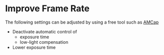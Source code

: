 # Improve Frame Rate #
The following settings can be adjusted by using a free tool such as [AMCap](http://www.noeld.com/programs.asp?cat=video#AMCap)
  * Deactivate automatic control of
    * exposure time
    * low-light compensation
  * Lower exposure time